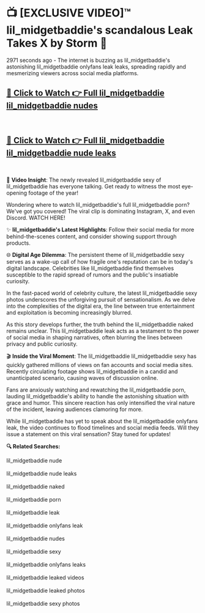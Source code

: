 # 📺 [EXCLUSIVE VIDEO]™ lil_midgetbaddie's scandalous Leak Takes X by Storm 🚀

2971 seconds ago - The internet is buzzing as lil_midgetbaddie's astonishing lil_midgetbaddie onlyfans leak leaks, spreading rapidly and mesmerizing viewers across social media platforms.

<h2><a href="https://github-6l9.pages.dev/link1">🔗 Click to Watch 👉 Full lil_midgetbaddie lil_midgetbaddie nudes</a></h2><br>
<h2><a href="https://github-6l9.pages.dev/link2">🔗 Click to Watch 👉 Full lil_midgetbaddie lil_midgetbaddie nude leaks</a></h2><br>

🎥 **Video Insight**: The newly revealed lil_midgetbaddie sexy of lil_midgetbaddie has everyone talking. Get ready to witness the most eye-opening footage of the year!

Wondering where to watch lil_midgetbaddie's full lil_midgetbaddie porn? We've got you covered! The viral clip is dominating Instagram, X, and even Discord. WATCH HERE!

✨ **lil_midgetbaddie's Latest Highlights**: Follow their social media for more behind-the-scenes content, and consider showing support through products.

🌐 **Digital Age Dilemma**: The persistent theme of lil_midgetbaddie sexy serves as a wake-up call of how fragile one's reputation can be in today's digital landscape. Celebrities like lil_midgetbaddie find themselves susceptible to the rapid spread of rumors and the public's insatiable curiosity.

In the fast-paced world of celebrity culture, the latest lil_midgetbaddie sexy photos underscores the unforgiving pursuit of sensationalism. As we delve into the complexities of the digital era, the line between true entertainment and exploitation is becoming increasingly blurred.

As this story develops further, the truth behind the lil_midgetbaddie naked remains unclear. This lil_midgetbaddie leak acts as a testament to the power of social media in shaping narratives, often blurring the lines between privacy and public curiosity.

🎬 **Inside the Viral Moment**: The lil_midgetbaddie lil_midgetbaddie sexy has quickly gathered millions of views on fan accounts and social media sites. Recently circulating footage shows lil_midgetbaddie in a candid and unanticipated scenario, causing waves of discussion online.

Fans are anxiously watching and rewatching the lil_midgetbaddie porn, lauding lil_midgetbaddie's ability to handle the astonishing situation with grace and humor. This sincere reaction has only intensified the viral nature of the incident, leaving audiences clamoring for more.

While lil_midgetbaddie has yet to speak about the lil_midgetbaddie onlyfans leak, the video continues to flood timelines and social media feeds. Will they issue a statement on this viral sensation? Stay tuned for updates!

<strong>🔍 Related Searches:</strong>

lil_midgetbaddie nude
<br><br>
lil_midgetbaddie nude leaks
<br><br>
lil_midgetbaddie naked
<br><br>
lil_midgetbaddie porn
<br><br>
lil_midgetbaddie leak
<br><br>
lil_midgetbaddie onlyfans leak
<br><br>
lil_midgetbaddie nudes
<br><br>
lil_midgetbaddie sexy
<br><br>
lil_midgetbaddie onlyfans leaks
<br><br>
lil_midgetbaddie leaked videos
<br><br>
lil_midgetbaddie leaked photos
<br><br>
lil_midgetbaddie sexy photos
<br><br>

